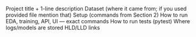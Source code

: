 Project title + 1-line description
Dataset (where it came from; if you used provided file mention that)
Setup (commands from Section 2)
How to run EDA, training, API, UI — exact commands
How to run tests (pytest)
Where logs/models are stored
HLD/LLD links